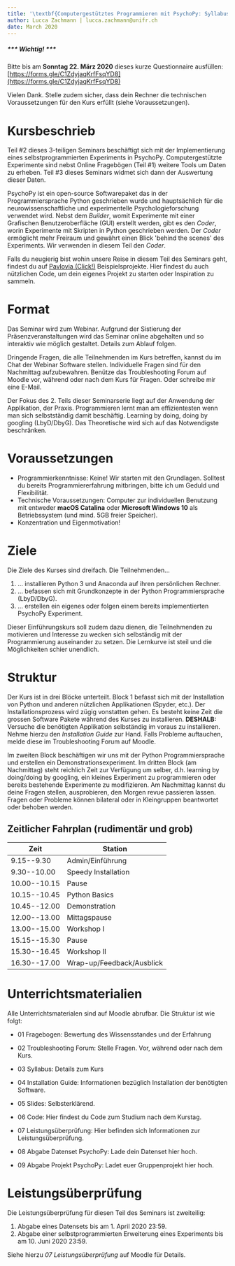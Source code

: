 ```yaml
---
title: '\textbf{Computergestütztes Programmieren mit PsychoPy: Syllabus}'
author: Lucca Zachmann | lucca.zachmann@unifr.ch
date: March 2020
---
```



##### *** Wichtig! ***

Bitte bis am **Sonntag 22. März 2020** dieses kurze Questionnaire ausfüllen: [https://forms.gle/C1ZdyjaqKrfFsqYD8](https://forms.gle/C1ZdyjaqKrfFsqYD8)

Vielen Dank. Stelle zudem sicher, dass dein Rechner die technischen Voraussetzungen für den Kurs erfüllt (siehe Voraussetzungen).

# Kursbeschrieb
Teil \#2 dieses 3-teiligen Seminars beschäftigt sich mit der Implementierung eines selbstprogrammierten Experiments in PsychoPy. Computergestützte Experimente sind nebst Online Fragebögen (Teil \#1) weitere Tools um Daten zu erheben. Teil \#3 dieses Seminars widmet sich dann der Auswertung dieser Daten. 

PsychoPy ist ein open-source Softwarepaket das in der Programmiersprache Python geschrieben wurde und hauptsächlich für die neurowissenschaftliche und experimentelle Psychologieforschung verwendet wird. Nebst dem *Builder*, womit Experimente mit einer Grafischen Benutzeroberfläche (GUI) erstellt werden, gibt es den *Coder*, worin Experimente mit Skripten in Python geschrieben werden. Der *Coder* ermöglicht mehr Freiraum und gewährt einen Blick 'behind the scenes' des Experiments. Wir verwenden in diesem Teil den *Coder*. 

Falls du neugierig bist wohin unsere Reise in diesem Teil des Seminars geht, findest du auf [Pavlovia (Click!)](https://pavlovia.org/explore?sort=DEFAULT) Beispielsprojekte. Hier findest du auch nützlichen Code, um dein eigenes Projekt zu starten oder Inspiration zu sammeln.

# Format
Das Seminar wird zum Webinar. Aufgrund der Sistierung der Präsenzveranstaltungen wird das Seminar online abgehalten und so interaktiv wie möglich gestaltet. Details zum Ablauf folgen. 

Dringende Fragen, die alle Teilnehmenden im Kurs betreffen, kannst du im Chat der Webinar Software stellen. Individuelle Fragen sind für den Nachmittag aufzubewahren. Benütze das Troubleshooting Forum auf Moodle vor, während oder nach dem Kurs für Fragen. Oder schreibe mir eine E-Mail. 
  
Der Fokus des 2. Teils dieser Seminarserie liegt auf der Anwendung der Applikation, der Praxis. Programmieren lernt man am effizientesten wenn man sich selbstständig damit beschäftig. Learning by doing, doing by googling (LbyD/DbyG). Das Theoretische wird sich auf das Notwendigste beschränken.   

# Voraussetzungen 
- Programmierkenntnisse: Keine! Wir starten mit den Grundlagen. Solltest du bereits Programmiererfahrung mitbringen, bitte ich um Geduld und Flexibilität.  
- Technische Voraussetzungen: Computer zur individuellen Benutzung mit entweder **macOS Catalina** oder **Microsoft Windows 10** als Betriebssystem (und mind. 5GB freier Speicher).
- Konzentration und Eigenmotivation!

# Ziele 
Die Ziele des Kurses sind dreifach. Die Teilnehmenden...

1. ... installieren Python 3 und Anaconda auf ihren persönlichen Rechner.
3. ... befassen sich mit Grundkonzepte in der Python Programmiersprache (LbyD/DbyG).
4. ... erstellen ein eigenes oder folgen einem bereits implementierten PsychoPy Experiment.

Dieser Einführungskurs soll zudem dazu dienen, die Teilnehmenden zu motivieren und Interesse zu wecken sich selbständig mit der Programmierung auseinander zu setzen. Die Lernkurve ist steil und die Möglichkeiten schier unendlich. 

# Struktur
Der Kurs ist in drei Blöcke unterteilt. Block 1 befasst sich mit der Installation von Python und anderen nützlichen Applikationen (Spyder, etc.). Der Installationsprozess wird zügig vonstatten gehen. Es besteht keine Zeit die grossen Software Pakete während des Kurses zu installieren. **DESHALB:** Versuche die benötigten Applikation selbständig im voraus zu installieren. Nehme hierzu den *Installation Guide* zur Hand. Falls Probleme auftauchen, melde diese im Troubleshooting Forum auf Moodle.

Im zweiten Block beschäftigen wir uns mit der Python Programmiersprache und erstellen ein Demonstrationsexperiment. Im dritten Block (am Nachmittag) steht reichlich Zeit zur Verfügung um selber, d.h. learning by doing/doing by googling, ein kleines Experiment zu programmieren oder bereits bestehende Experimente zu modifizieren. Am Nachmittag kannst du deine Fragen stellen, ausprobieren, den Morgen revue passieren lassen. Fragen oder Probleme können bilateral oder in Kleingruppen beantwortet oder behoben werden. 

## Zeitlicher Fahrplan (rudimentär und grob)

| Zeit 			| Station 							|
| --------------	| ------------------------------------------------		|	
| 9.15--9.30 		| Admin/Einführung 						|
| 9.30--10.00 		| Speedy Installation 						|
| 10.00--10.15 		| Pause  							|
| 10.15--10.45 		| Python Basics							|
| 10.45--12.00 		| Demonstration  						|
| 12.00--13.00 		| Mittagspause							|
| 13.00--15.00 		| Workshop I 							|		
| 15.15--15.30 		| Pause 							|
| 15.30--16.45 		| Workshop II 							|
| 16.30--17.00 		| Wrap-up/Feedback/Ausblick 					|

# Unterrichtsmaterialien
Alle Unterrichtsmaterialen sind auf Moodle abrufbar. Die Struktur ist wie folgt:

- 01 Fragebogen: Bewertung des Wissensstandes und der Erfahrung

- 02 Troubleshooting Forum: Stelle Fragen. Vor, während oder nach dem Kurs.

- 03 Syllabus: Details zum Kurs

- 04 Installation Guide: Informationen bezüglich Installation der benötigten Software.

- 05 Slides: Selbsterklärend. 

- 06 Code: Hier findest du Code zum Studium nach dem Kurstag. 

- 07 Leistungsüberprüfung: Hier befinden sich Informationen zur Leistungsüberprüfung. 

- 08 Abgabe Datenset PsychoPy: Lade dein Datenset hier hoch. 

- 09 Abgabe Projekt PsychoPy: Ladet euer Gruppenprojekt hier hoch.

# Leistungsüberprüfung
Die Leistungsüberprüfung für diesen Teil des Seminars ist zweiteilig:

1. Abgabe eines Datensets bis am 1. April 2020 23:59.
2. Abgabe einer selbstprogrammierten Erweiterung eines Experiments bis am 10. Juni 2020 23:59.

Siehe hierzu *07 Leistungsüberprüfung* auf Moodle für Details. 


